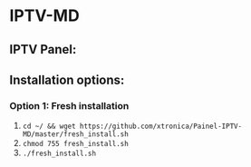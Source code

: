 # IPTV-MD
## IPTV Panel:



## Installation options:
### Option 1: Fresh installation
1. `cd ~/ && wget https://github.com/xtronica/Painel-IPTV-MD/master/fresh_install.sh`
2. `chmod 755 fresh_install.sh`
3. `./fresh_install.sh`
